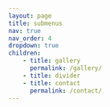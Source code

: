 ```yaml
---
layout: page
title: submenus
nav: true
nav_order: 4
dropdown: true
children:
    - title: gallery
      permalink: /gallery/
    - title: divider
    - title: contact
      permalink: /contact/
---
```

